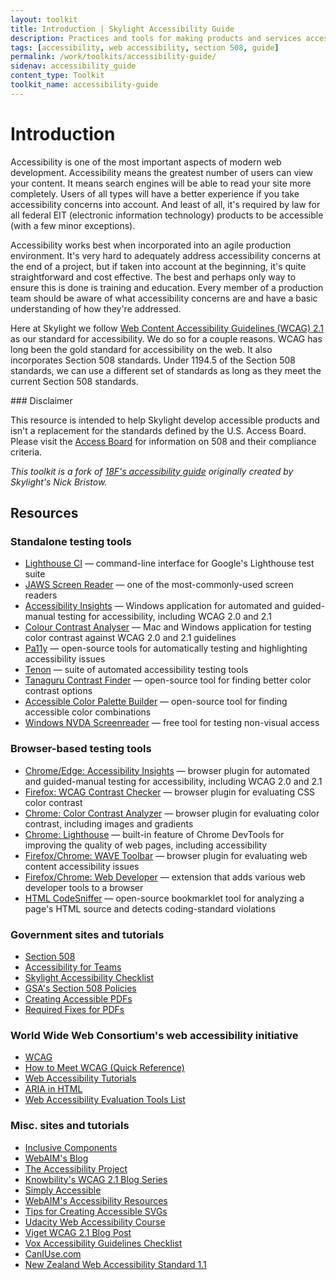 ```yaml
---
layout: toolkit
title: Introduction | Skylight Accessibility Guide
description: Practices and tools for making products and services accessible to everyone.
tags: [accessibility, web accessibility, section 508, guide]
permalink: /work/toolkits/accessibility-guide/
sidenav: accessibility_guide
content_type: Toolkit
toolkit_name: accessibility-guide
---
```


# Introduction

Accessibility is one of the most important aspects of modern web development. Accessibility means the greatest number of users can view your content. It means search engines will be able to read your site more completely. Users of all types will have a better experience if you take accessibility concerns into account. And least of all, it's required by law for all federal EIT (electronic information technology) products to be accessible (with a few minor exceptions).

Accessibility works best when incorporated into an agile production environment. It's very hard to adequately address accessibility concerns at the end of a project, but if taken into account at the beginning, it's quite straightforward and cost effective. The best and perhaps only way to ensure this is done is training and education. Every member of a production team should be aware of what accessibility concerns are and have a basic understanding of how they're addressed.

Here at Skylight we follow [Web Content Accessibility Guidelines (WCAG) 2.1](https://www.w3.org/TR/WCAG21/) as our standard for accessibility. We do so for a couple reasons. WCAG has long been the gold standard for accessibility on the web. It also incorporates Section 508 standards. Under 1194.5 of the Section 508 standards, we can use a different set of standards as long as they meet the current Section 508 standards.

<div class="callout--note" markdown='1'>
### Disclaimer

This resource is intended to help Skylight develop accessible products and isn't a replacement for the standards defined by the U.S. Access Board. Please visit the [Access Board](http://www.access-board.gov/) for information on 508 and their compliance criteria.
</div>

*This toolkit is a fork of [18F's accessibility guide](https://accessibility.18f.gov/) originally created by Skylight's Nick Bristow.*

## Resources

### Standalone testing tools

* [Lighthouse CI](https://github.com/GoogleChrome/lighthouse-ci) — command-line interface for Google's Lighthouse test suite
* [JAWS Screen Reader](https://www.freedomscientific.com/products/software/jaws/) — one of the most-commonly-used screen readers
* [Accessibility Insights](https://accessibilityinsights.io/) — Windows application for automated and guided-manual testing for accessibility, including WCAG 2.0 and 2.1
* [Colour Contrast Analyser](https://developer.paciellogroup.com/resources/contrastanalyser/) — Mac and Windows application for testing color contrast against WCAG 2.0 and 2.1 guidelines
* [Pa11y](http://pa11y.org/) — open-source tools for automatically testing and highlighting accessibility issues
* [Tenon](https://tenon.io/) — suite of automated accessibility testing tools
* [Tanaguru Contrast Finder](http://contrast-finder.tanaguru.com/) — open-source tool for finding better color contrast options
* [Accessible Color Palette Builder](https://toolness.github.io/accessible-color-matrix/) — open-source tool for finding accessible color combinations
* [Windows NVDA Screenreader](https://www.nvaccess.org/download/) — free tool for testing non-visual access

### Browser-based testing tools

* [Chrome/Edge: Accessibility Insights](https://accessibilityinsights.io/) — browser plugin for automated and guided-manual testing for accessibility, including WCAG 2.0 and 2.1
* [Firefox: WCAG Contrast Checker](https://addons.mozilla.org/EN-US/firefox/addon/wcag-contrast-checker/) — browser plugin for evaluating CSS color contrast
* [Chrome: Color Contrast Analyzer](https://chrome.google.com/webstore/detail/color-contrast-analyzer/dagdlcijhfbmgkjokkjicnnfimlebcll?hl=en) — browser plugin for evaluating color contrast, including images and gradients
* [Chrome: Lighthouse](https://developers.google.com/web/tools/lighthouse) — built-in feature of Chrome DevTools for improving the quality of web pages, including accessibility
* [Firefox/Chrome: WAVE Toolbar](http://wave.webaim.org/extension/) — browser plugin for evaluating web content accessibility issues
* [Firefox/Chrome: Web Developer](https://chrispederick.com/work/web-developer/) — extension that adds various web developer tools to a browser
* [HTML CodeSniffer](http://squizlabs.github.io/HTML_CodeSniffer/) — open-source bookmarklet tool for analyzing a page's HTML source and detects coding-standard violations

### Government sites and tutorials

* [Section 508](https://section508.gov/)
* [Accessibility for Teams](https://accessibility.digital.gov/)
* [Skylight Accessibility Checklist](./checklist/)
* [GSA's Section 508 Policies](http://www.gsa.gov/portal/content/105254)
* [Creating Accessible PDFs](http://www.section508.va.gov/support/tutorials/pdf/index.asp)
* [Required Fixes for PDFs](http://www.hhs.gov/web/section-508/making-files-accessible/pdf-required/index.html)

### World Wide Web Consortium's web accessibility initiative

* [WCAG](https://www.w3.org/TR/WCAG21/)
* [How to Meet WCAG (Quick Reference)](https://www.w3.org/WAI/WCAG21/quickref/)
* [Web Accessibility Tutorials](https://www.w3.org/WAI/tutorials/)
* [ARIA in HTML](https://www.w3.org/TR/html-aria/)
* [Web Accessibility Evaluation Tools List](https://www.w3.org/WAI/ER/tools/)

### Misc. sites and tutorials

* [Inclusive Components](https://inclusive-components.design/)
* [WebAIM's Blog](http://webaim.org/blog/)
* [The Accessibility Project](http://a11yproject.com/)
* [Knowbility's WCAG 2.1 Blog Series](https://knowbility.org/blog/2018/WCAG21-intro/)
* [Simply Accessible](http://simplyaccessible.com/archives/)
* [WebAIM's Accessibility Resources](http://webaim.org/resources/)
* [Tips for Creating Accessible SVGs](http://www.sitepoint.com/tips-accessible-svg/)
* [Udacity Web Accessibility Course](https://www.udacity.com/course/web-accessibility--ud891)
* [Viget WCAG 2.1 Blog Post](https://www.viget.com/articles/what-you-need-to-know-about-wcag-2-1/)
* [Vox Accessibility Guidelines Checklist](http://accessibility.voxmedia.com/)
* [CanIUse.com](http://caniuse.com/)
* [New Zealand Web Accessibility Standard 1.1](https://www.digital.govt.nz/standards-and-guidance/nz-government-web-standards/web-accessibility-standard-1-1/)
